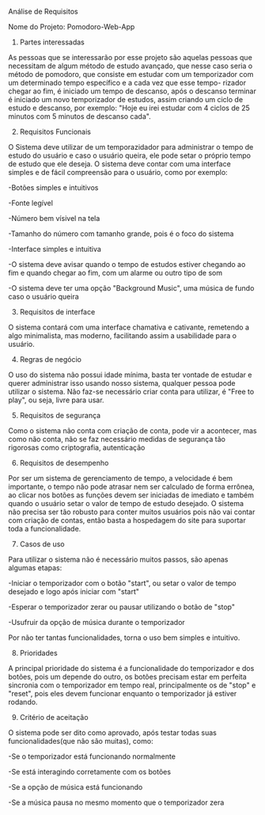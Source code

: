 Análise de Requisitos

Nome do Projeto: Pomodoro-Web-App

1. Partes interessadas

As pessoas que se interessarão por esse projeto são aquelas pessoas que necessitam de algum método de estudo avançado, que nesse caso seria o método de pomodoro, que consiste em estudar com um temporizador com um determinado tempo específico e a cada vez que esse tempo- rizador chegar ao fim, é iniciado um tempo de descanso, após o descanso terminar é iniciado um novo temporizador de estudos, assim criando um ciclo de estudo e descanso, por exemplo: "Hoje eu irei estudar com 4 ciclos de 25 minutos com 5 minutos de descanso cada".

2. Requisitos Funcionais

O Sistema deve utilizar de um temporazidador para administrar o tempo de estudo do usuário e caso o usuário queira, ele pode setar o próprio tempo de estudo que ele deseja. O sistema deve contar com uma interface simples e de fácil compreensão para o usuário, como por exemplo:

-Botões simples e intuitivos

-Fonte legível

-Número bem vísivel na tela

-Tamanho do número com tamanho grande, pois é o foco do sistema

-Interface simples e intuitiva

-O sistema deve avisar quando o tempo de estudos estiver chegando ao fim e quando chegar ao fim, com um alarme ou outro tipo de som

-O sistema deve ter uma opção "Background Music", uma música de fundo caso o usuário queira

3. Requisitos de interface

O sistema contará com uma interface chamativa e cativante, remetendo a algo minimalista, mas moderno, facilitando assim a usabilidade para o usuário.

4. Regras de negócio

O uso do sistema não possui idade mínima, basta ter vontade de estudar e querer administrar isso usando nosso sistema, qualquer pessoa pode utilizar o sistema. Não faz-se necessário criar conta para utilizar, é "Free to play", ou seja, livre para usar.

5. Requisitos de segurança

Como o sistema não conta com criação de conta, pode vir a acontecer, mas como não conta, não se faz necessário medidas de segurança tão rigorosas como criptografia, autenticação

6. Requisitos de desempenho

Por ser um sistema de gerenciamento de tempo, a velocidade é bem importante, o tempo não pode atrasar nem ser calculado de forma errônea, ao clicar nos botões as funções devem ser iniciadas de imediato e também quando o usuário setar o valor de tempo de estudo desejado. O sistema não precisa ser tão robusto para conter muitos usuários pois não vai contar com criação de contas, então basta a hospedagem do site para suportar toda a funcionalidade.

7. Casos de uso

Para utilizar o sistema não é necessário muitos passos, são apenas algumas etapas:

-Iniciar o temporizador com o botão "start", ou setar o valor de tempo desejado e logo após iniciar com "start"

-Esperar o temporizador zerar ou pausar utilizando o botão de "stop"

-Usufruir da opção de música durante o temporizador

Por não ter tantas funcionalidades, torna o uso bem simples e intuitivo.

8. Prioridades

A principal prioridade do sistema é a funcionalidade do temporizador e dos botões, pois um depende do outro, os botões precisam estar em perfeita sincronia com o temporizador em tempo real, principalmente os de "stop" e "reset", pois eles devem funcionar enquanto o temporizador já estiver rodando.

9. Critério de aceitação

O sistema pode ser dito como aprovado, após testar todas suas funcionalidades(que não são muitas), como:

-Se o temporizador está funcionando normalmente

-Se está interagindo corretamente com os botões

-Se a opção de música está funcionando

-Se a música pausa no mesmo momento que o temporizador zera
